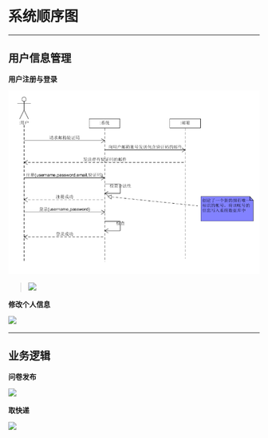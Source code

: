 # 系统顺序图

------

## 用户信息管理

**用户注册与登录**

![](https://github.com/sysuswsad/mission_craft/raw/master/docs/imgs/systemsequencediagram1.png)
> ![](https://img-blog.csdnimg.cn/20190427213122495.png?x-oss-process=image/watermark,type_ZmFuZ3poZW5naGVpdGk,shadow_10,text_aHR0cHM6Ly9ibG9nLmNzZG4ubmV0L3FxXzM2MTI0MTk0,size_16,color_FFFFFF,t_70)

**修改个人信息**

![](https://img-blog.csdnimg.cn/20190427213147171.png?x-oss-process=image/watermark,type_ZmFuZ3poZW5naGVpdGk,shadow_10,text_aHR0cHM6Ly9ibG9nLmNzZG4ubmV0L3FxXzM2MTI0MTk0,size_16,color_FFFFFF,t_70)

------

## 业务逻辑

**问卷发布**

![](https://img-blog.csdnimg.cn/20190427213213176.png?x-oss-process=image/watermark,type_ZmFuZ3poZW5naGVpdGk,shadow_10,text_aHR0cHM6Ly9ibG9nLmNzZG4ubmV0L3FxXzM2MTI0MTk0,size_16,color_FFFFFF,t_70)

**取快递**

![](https://img-blog.csdnimg.cn/20190427213348384.png?x-oss-process=image/watermark,type_ZmFuZ3poZW5naGVpdGk,shadow_10,text_aHR0cHM6Ly9ibG9nLmNzZG4ubmV0L3FxXzM2MTI0MTk0,size_16,color_FFFFFF,t_70)

